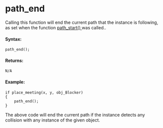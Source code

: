 # path_end

Calling this function will end the current path that the instance is
following, as set when the function [ path_start() ](path_start) was
called..

#### Syntax:

``` gml
path_end();
```

#### Returns:

``` gml
N/A
```

#### Example:

``` gml
if place_meeting(x, y, obj_Blocker)
{
    path_end();
}
```

The above code will end the current path if the instance detects any
collision with any instance of the given object.
